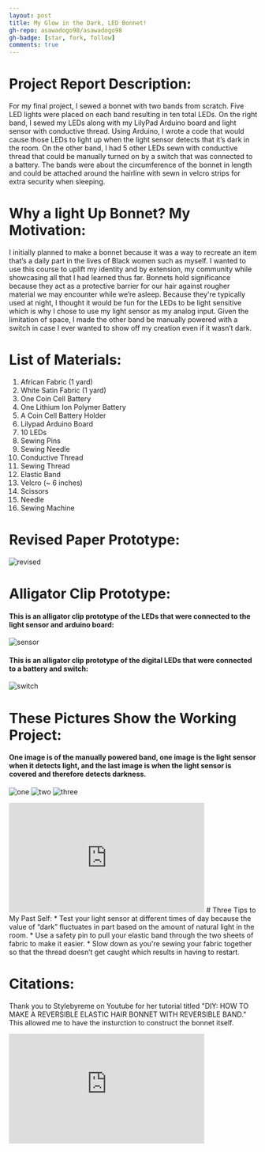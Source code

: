 ```yaml
---
layout: post
title: My Glow in the Dark, LED Bonnet!
gh-repo: asawadogo98/asawadogo98
gh-badge: [star, fork, follow]
comments: true
---
```

# Project Report Description: 
For my final project, I sewed a bonnet with two bands from scratch. Five LED lights were placed on each band resulting in ten total LEDs. On the right band, I sewed my LEDs along with my LilyPad Arduino board and light sensor with conductive thread. Using Arduino, I wrote a code that would cause those LEDs to light up when the light sensor detects that it’s dark in the room. On the other band, I had 5 other LEDs sewn with conductive thread that could be manually turned on by a switch that was connected to a battery. The bands were about the circumference of the bonnet in length and could be attached around the hairline with sewn in velcro strips for extra security when sleeping.
# Why a light Up Bonnet? My Motivation:
I initially planned to make a bonnet because it was a way to recreate an item that’s a daily part in the lives of Black women such as myself. I wanted to use this course to uplift my identity and by extension, my community while showcasing all that I had learned thus far. Bonnets hold significance because they act as a protective barrier for our hair against rougher material we may encounter while we’re asleep. Because they're typically used at night, I thought it would be fun for the LEDs to be light sensitive which is why I chose to use my light sensor as my analog input. Given the limitation of space, I made the other band be manually powered with a switch in case I ever wanted to show off my creation even if it wasn’t dark.
# List of Materials: 
1. African Fabric (1 yard) 
1. White Satin Fabric (1 yard) 
1. One Coin Cell Battery
1. One Lithium Ion Polymer Battery
1. A Coin Cell Battery Holder
1. Lilypad Arduino Board 
1. 10 LEDs
1. Sewing Pins
1. Sewing Needle
1. Conductive Thread
1. Sewing Thread
1. Elastic Band 
1. Velcro (~ 6 inches) 
1. Scissors
1. Needle
1. Sewing Machine 
# Revised Paper Prototype: 
![revised](https://asawadogo98.github.io/assets/IMG-5081.jpg)
# Alligator Clip Prototype: 
#### This is an alligator clip prototype of the LEDs that were connected to the light sensor and arduino board:
![sensor](https://asawadogo98.github.io/assets/IMG_4924.jpeg)
#### This is an alligator clip prototype of the digital LEDs that were connected to a battery and switch: 
![switch](https://asawadogo98.github.io/assets/IMG-5080.jpg)
# These Pictures Show the Working Project:
#### One image is of the manually powered band, one image is the light sensor when it detects light, and the last image is when the light sensor is covered and therefore detects darkness.
![one](https://asawadogo98.github.io/assets/img/IMG-5093.jpg)
![two](https://asawadogo98.github.io/assets/img/IMG-5094.jpg)
![three](https://asawadogo98.github.io/assets/img/IMG-5095.jpg)
<iframe width="396" height="222" src="https://github.com/asawadogo98/asawadogo98.github.io/assets/img/wvideo.mov" title="Working Video" frameborder="0" allow="accelerometer; autoplay; clipboard-write; encrypted-media; gyroscope; picture-in-picture; web-share" allowfullscreen></iframe>
# Three Tips to My Past Self:
* Test your light sensor at different times of day because the value of “dark” fluctuates in part based on the amount of natural light in the room. 
* Use a safety pin to pull your elastic band through the two sheets of fabric to make it easier. 
* Slow down as you're sewing your fabric together so that the thread doesn’t get caught which results in having to restart.

# Citations:
Thank you to Stylebyreme on Youtube for her tutorial titled "DIY: HOW TO MAKE A REVERSIBLE ELASTIC HAIR BONNET WITH REVERSIBLE BAND." This allowed me to have the insturction to construct the bonnet itself. 
<iframe width="396" height="222" src="https://www.youtube.com/embed/XqXieaa8TwI" title="DIY: HOW TO MAKE A REVERSIBLE ELASTIC HAIR BONNET WITH REVERSIBLE BAND." frameborder="0" allow="accelerometer; autoplay; clipboard-write; encrypted-media; gyroscope; picture-in-picture; web-share" allowfullscreen></iframe>

